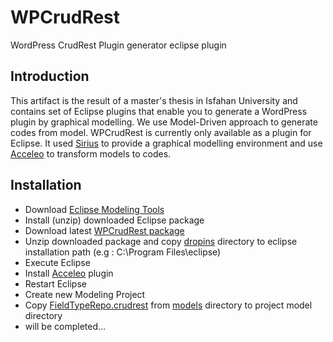 
# WPCrudRest 
 WordPress CrudRest Plugin generator eclipse plugin
## Introduction
This artifact is the result of a master's thesis in Isfahan University and contains set of Eclipse plugins that enable you to generate a WordPress plugin by graphical modelling. We use Model-Driven approach to generate codes from model. 
WPCrudRest is currently only available as a plugin for Eclipse. It used [Sirius](https://www.eclipse.org/sirius/) to provide a graphical modelling environment and use [Acceleo](https://www.eclipse.org/acceleo/download.html) to transform models to codes.
## Installation
- Download [Eclipse Modeling Tools ](https://www.eclipse.org/downloads/packages/release/2022-06/r/eclipse-modeling-tools)
- Install (unzip) downloaded Eclipse package 
- Download latest [WPCrudRest package](https://github.com/asadidebuger/WPCrudRest/releases/latest)
- Unzip downloaded package and copy [dropins](https://github.com/asadidebuger/WPCrudRest/tree/main/dropins "dropins") directory to eclipse installation path (e.g : C:\Program Files\eclipse)
- Execute Eclipse
- Install [Acceleo](https://www.eclipse.org/acceleo/download.html) plugin
- Restart Eclipse
- Create new Modeling Project
- Copy [FieldTypeRepo.crudrest](https://github.com/asadidebuger/WPCrudRest/blob/main/models/FieldTypeRepo.crudrest "FieldTypeRepo.crudrest") from [models](https://github.com/asadidebuger/WPCrudRest/tree/main/models "models") directory to project model directory
- will be completed...
